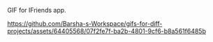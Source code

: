 GIF for IFriends app.

https://github.com/Barsha-s-Workspace/gifs-for-diff-projects/assets/64405568/07f2fe7f-ba2b-4801-9cf6-b8a561f6485b

